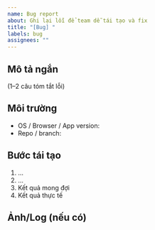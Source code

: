 ```yaml
---
name: Bug report
about: Ghi lại lỗi để team dễ tái tạo và fix
title: "[Bug] "
labels: bug
assignees: ""
---
```


## Mô tả ngắn

(1–2 câu tóm tắt lỗi)

## Môi trường

- OS / Browser / App version:
- Repo / branch:

## Bước tái tạo

1. ...
2. ...
3. Kết quả mong đợi
4. Kết quả thực tế

## Ảnh/Log (nếu có)
